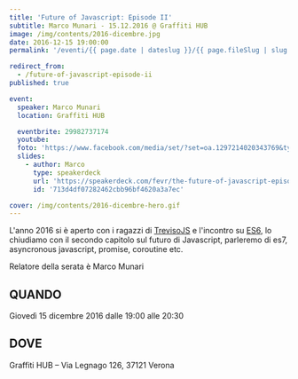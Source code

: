 ```yaml
---
title: 'Future of Javascript: Episode II'
subtitle: Marco Munari - 15.12.2016 @ Graffiti HUB
image: /img/contents/2016-dicembre.jpg
date: 2016-12-15 19:00:00
permalink: '/eventi/{{ page.date | dateslug }}/{{ page.fileSlug | slug }}/index.html'

redirect_from:
  - /future-of-javascript-episode-ii
published: true

event:
  speaker: Marco Munari
  location: Graffiti HUB

  eventbrite: 29982737174
  youtube:
  foto: 'https://www.facebook.com/media/set/?set=oa.1297214020343769&type=1'
  slides:
    - author: Marco
      type: speakerdeck
      url: 'https://speakerdeck.com/fevr/the-future-of-javascript-episode-2'
      id: '713d4df07282462cbb96bf4620a3a7ec'

cover: /img/contents/2016-dicembre-hero.gif
---
```


L'anno 2016 si è aperto con i ragazzi di [TrevisoJS](https://www.facebook.com/trevisojs/) e l'incontro su
[ES6](/eventi/2016/01/20/es6-the-future-of-javascript), lo chiudiamo con il secondo capitolo sul
futuro di Javascript, parleremo di es7, asyncronous javascript, promise, coroutine etc.

Relatore della serata è Marco Munari

## QUANDO

Giovedì 15 dicembre 2016 dalle 19:00 alle 20:30

## DOVE

Graffiti HUB – Via Legnago 126, 37121 Verona
